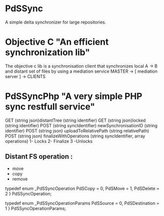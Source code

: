 # PdSSync

A simple delta synchronizer for large repositories.

# Objective C "An efficient synchronization lib"

The objective c lib is a synchronisation client that synchronizes local A -\> B and distant set of files by using a mediation service MASTER  -\> \[ mediation server ] -\> CLIENTS

# PdSSyncPhp "A very simple PHP sync restfull service" 

GET (string json)distantTree (string identifier)
GET (string json)locked (string identifier)
POST (string syncIdentifier) newSynchronisationID (string identifier) 
POST (string json) uploadToRelativePath (string relativePath)
POST (string json) finalizeWithOperations (string syncIdentifier, array operations)  1- Locks 2- Finalize 3 -Unlocks


## Distant FS operation :

- move
- copy
- remove


typedef enum \_PdSSyncOperation 
	PdSCopy      = 0,
	PdSMove      = 1,
	PdSDelete    = 2
} PdSSyncOperation;

typedef enum \_PdSSyncOperationParams 
	PdSSource      = 0,
	PdSDestination = 1
} PdSSyncOperationParams;
